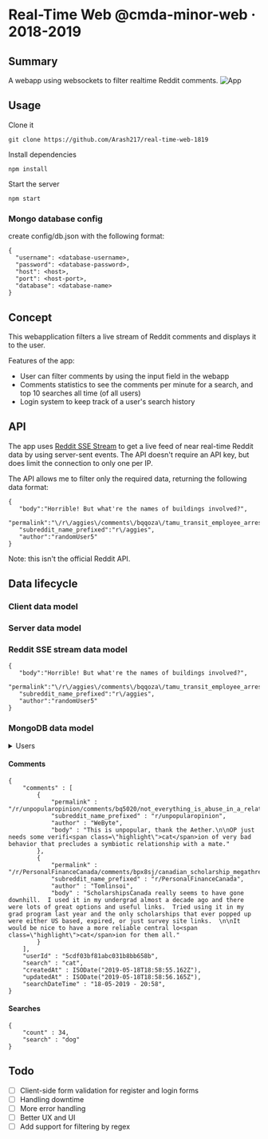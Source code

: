 # Real-Time Web @cmda-minor-web · 2018-2019

## Summary
A webapp using websockets to filter realtime Reddit comments.
![App](../master/docs/images/app.png)

## Usage
Clone it
```
git clone https://github.com/Arash217/real-time-web-1819
```

Install dependencies
```
npm install
```

Start the server
```
npm start
```

### Mongo database config
create config/db.json with the following format:
```
{
  "username": <database-username>,
  "password": <database-password>,
  "host": <host>,
  "port": <host-port>,
  "database": <database-name>
}
```

## Concept
This webapplication filters a live stream of Reddit comments and displays it to the user.

Features of the app:
- User can filter comments by using the input field in the webapp
- Comments statistics to see the comments per minute for a search, and top 10 searches all time (of all users)
- Login system to keep track of a user's search history

## API
The app uses [Reddit SSE Stream](https://github.com/pushshift/reddit_sse_stream) to get a live feed of near real-time Reddit data by using server-sent events. The API doesn't require an API key, but does limit the connection to only one per IP.

The API allows me to filter only the required data, returning the following data format:
```
{  
   "body":"Horrible! But what're the names of buildings involved?",
   "permalink":"\/r\/aggies\/comments\/bqqoza\/tamu_transit_employee_arrested_for_hiding_a\/eo71p94\/",
   "subreddit_name_prefixed":"r\/aggies",
   "author":"randomUser5"
}
```

Note: this isn't the official Reddit API.

## Data lifecycle

### Client data model

### Server data model

### Reddit SSE stream data model
```
{  
   "body":"Horrible! But what're the names of buildings involved?",
   "permalink":"\/r\/aggies\/comments\/bqqoza\/tamu_transit_employee_arrested_for_hiding_a\/eo71p94\/",
   "subreddit_name_prefixed":"r\/aggies",
   "author":"randomUser5"
}
```

### MongoDB data model

<details>
<summary>Users</summary>
  
```
{
    "username" : "<username>",
    "password" : "<hashed-password>",
}
```
</details>

#### Comments
```
{
    "comments" : [ 
        {
            "permalink" : "/r/unpopularopinion/comments/bq5020/not_everything_is_abuse_in_a_relationship/eo1sqv9/",
            "subreddit_name_prefixed" : "r/unpopularopinion",
            "author" : "WeByte",
            "body" : "This is unpopular, thank the Aether.\n\nOP just needs some verifi<span class=\"highlight\">cat</span>ion of very bad behavior that precludes a symbiotic relationship with a mate."
        }, 
        {
            "permalink" : "/r/PersonalFinanceCanada/comments/bpx8sj/canadian_scholarship_megathread_2019/eo1sqtp/",
            "subreddit_name_prefixed" : "r/PersonalFinanceCanada",
            "author" : "Tomlinsoi",
            "body" : "ScholarshipsCanada really seems to have gone downhill.  I used it in my undergrad almost a decade ago and there were lots of great options and useful links.  Tried using it in my grad program last year and the only scholarships that ever popped up were either US based, expired, or just survey site links.  \n\nIt would be nice to have a more reliable central lo<span class=\"highlight\">cat</span>ion for them all."
        }
    ],
    "userId" : "5cdf03bf81abc031b8bb658b",
    "search" : "cat",
    "createdAt" : ISODate("2019-05-18T18:58:55.162Z"),
    "updatedAt" : ISODate("2019-05-18T18:58:56.165Z"),
    "searchDateTime" : "18-05-2019 - 20:58",
}
```

#### Searches
```
{
    "count" : 34,
    "search" : "dog"
}
```

## Todo
- [ ] Client-side form validation for register and login forms
- [ ] Handling downtime
- [ ] More error handling
- [ ] Better UX and UI
- [ ] Add support for filtering by regex

